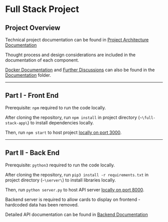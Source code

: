 # Full Stack Project

## Project Overview

Technical project documentation can be found in [Project Architecture Documentation](documentation/architecture.md)

Thought process and design considerations are included in the documentation of each component.

[Docker Documentation](documentation/docker.md) and [Further Discussions](documentation/discussions.md) can also be found in the [Documentation](documentation) folder.

---

## Part I - Front End

Prerequisite: `npm` required to run the code locally.

After cloning the repository, run `npm install` in project directory (`~\full-stack-app\`) to install dependencies locally.

Then, run `npm start` to host project [locally on port 3000](http://localhost:3000).

---

## Part II - Back End

Prerequisite: `python3` required to run the code locally.

After cloning the repository, run `pip3 install -r requirements.txt` in project directory (`~\server\`) to install libraries locally.

Then, run `python server.py` to host API server [locally on port 8000](http://localhost:8000).

Backend server is required to allow cards to display on frontend - hardcoded data has been removed.

Detailed API documentation can be found in [Backend Documentation](documentation/backend.md)
